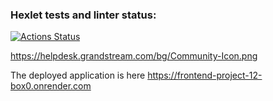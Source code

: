 ### Hexlet tests and linter status:
[![Actions Status](https://github.com/katerinavolkova2609/frontend-project-12/actions/workflows/hexlet-check.yml/badge.svg)](https://github.com/katerinavolkova2609/frontend-project-12/actions)


https://helpdesk.grandstream.com/bg/Community-Icon.png


The deployed application is here https://frontend-project-12-box0.onrender.com
